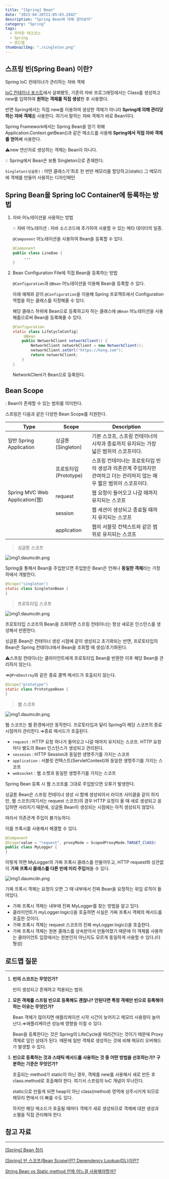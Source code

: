 ```yaml
---
title: "[Spring] Bean"
date: "2023-04-20T21:05:03.284Z"
description: "Spring Bean에 대해 알아보자"
category: "Spring"
tags:
  - 우아한 테크코스
  - Spring
  - 로드맵
thumbnailImg: "./singleton.png"
---
```


## 스프링 빈(Spring Bean) 이란?

Spring IoC 컨테이너가 관리하는 자바 객체

[IoC 컨테이너 포스트](https://amaran-th.github.io/Spring/[Spring]%20IoC%20Container/)에서 살펴봤듯, 기존의 자바 프로그래밍에서는 Class를 생성하고 new를 입력하여 **원하는 객체를 직접 생성**한 후 사용했다.

반면 Spring에서는 직접 new를 이용하여 생성한 객체가 아니라 **Spring에 의해 관리당하는 자바 객체**를 사용한다. 여기서 말하는 자바 객체가 바로 Bean이다.

Spring Framework에서는 Spring Bean을 얻기 위해 Application.Context.getBean()과 같은 메소드를 사용해 **Spring에서 직접 자바 객체를 얻어서** 사용한다.

⚠️new 연산자로 생성하는 객체는 Bean이 아니다.

<aside>
💡 Spring에서 Bean은 보통 Singleton으로 존재한다.

`Singleton(싱글톤)` : 어떤 클래스가’최초 한 번만 메모리를 할당하고(static) 그 메모리에 객체를 만들어 사용하는 디자인패턴

</aside>

## Spring Bean을 Spring IoC Container에 등록하는 방법

1. 자바 어노테이션을 사용하는 방법

   <aside>
   💡 자바 어노테이션 :  자바 소스코드에 추가하여 사용할 수 있는 메타 데이터의 일종.

   </aside>

   `@Component` 어노테이션을 사용하여 Bean을 등록할 수 있다.

   ```java
   @Component
   public class LineDao {
   		...
   }
   ```

2. Bean Configuration File에 직접 Bean을 등록하는 방법

   `@Configuration`과 `@Bean` 어노테이션을 이용해 Bean을 등록할 수 있다.

   아래 예제와 같이 `@Configuration`을 이용해 Spring 프로젝트에서 Configuration 역할을 하는 클래스를 지정해줄 수 있다.

   해당 클래스 하위에 Bean으로 등록하고자 하는 클래스에 `@Bean` 어노테이션을 사용해줌으로써 Bean을 등록해줄 수 있다.

   ```java
   @Configuration
   static class LifeCycleConfig{
   		@Bean
       public NetworkClient networkClient() {
           NetworkClient networkClient = new NetworkClient();
           networkClient.setUrl("https://hong.com");
           return networkClient;
       }
   }
   ```

   NetworkClient가 Bean으로 등록된다.

## Bean Scope

: Bean이 존재할 수 있는 범위를 의미한다.

스프링은 다음과 같은 다양한 Bean Scope를 지원한다.

| Type                           | Scope                 | Description                                                                                                           |
| ------------------------------ | --------------------- | --------------------------------------------------------------------------------------------------------------------- |
| 일반 Spring Application        | 싱글톤(Singleton)     | 기본 스코프, 스프링 컨테이너의 시작과 종료까지 유지되는 가장 넓은 범위의 스코프이다.                                  |
|                                | 프로토타입(Prototype) | 스프링 컨테이너는 프로토타입 빈의 생성과 의존관계 주입까지만 관여하고 더는 관리하지 않는 매우 짧은 범위의 스코프이다. |
| Spring MVC Web Application(웹) | request               | 웹 요청이 들어오고 나갈 때까지 유지되는 스코프                                                                        |
|                                | session               | 웹 세션이 생성되고 종료될 때까지 유지되는 스코프                                                                      |
|                                | application           | 웹의 서블릿 컨텍스트와 같은 범위로 유지되는 스코프                                                                    |

> 싱글톤 스코프

![img1.daumcdn.png](singleton.png)

Spring을 통해서 Bean을 주입받으면 주입받은 Bean은 언제나 **동일한 객체**라는 가정하에서 개발한다.

```java
@Scope("singleton")
static class SingletonBean {
}
```

> 프로토타입 스코프

![img1.daumcdn.png](prototype.png)

프로토타입 스코프의 Bean을 조회하면 스프링 컨테이너는 항상 새로운 인스턴스를 생성해서 반환한다.

싱글톤 Bean은 컨테이너 생성 시점에 같이 생성되고 초기화되는 반면, 프로토타입의 Bean은 Spring 컨테이너에서 Bean을 조회할 때 생성/초기화된다.

⚠️스프링 컨테이너는 클라이언트에게 프로토타입 Bean을 반환한 이후 해당 Bean을 관리하지 않는다.

⇒`@PreDestroy`와 같은 종료 콜백 메서드가 호출되지 않는다.

```java
@Scope("prototype")
static class PrototypeBean {
}
```

> 웹 스코프

![img1.daumcdn.png](web.png)

웹 스코프는 웹 환경에서만 동작한다. 프로토타입과 달리 Spring이 해당 스코프의 종료시점까지 관리한다.⇒종료 메서드가 호출된다.

- `request` : HTTP 요청 하나가 들어오고 나갈 때까지 유지되는 스코프. HTTP 요청마다 별도의 Bean 인스턴스가 생성되고 관리된다.
- `sesseion` : HTTP Session과 동일한 생명주기를 가지는 스코프
- `application` : 서블릿 컨텍스트(ServletContext)와 동일한 생명주기를 가지는 스코프
- `websocket` : 웹 소켓과 동일한 생명주기를 가지는 스코프

Spring Bean 등록 시 웹 스코프를 그대로 주입받으면 오류가 발생한다.

싱글톤 Bean은 스프링 컨테이너 생성 시 함께 생성되어서 라이프 사이클을 같이 하지만, 웹 스코프(여기서는 request 스코프)의 경우 HTTP 요청이 올 때 새로 생성되고 응답하면 사라지기 때문에, 싱글톤 Bean이 생성되는 시점에는 아직 생성되지 않았다.

따라서 의존관계 주입이 불가능하다.

이를 프록시를 사용해서 해결할 수 있다.

```java
@Component
@Scope(value = "request", proxyMode = ScopedProxyMode.TARGET_ClASS)
public class MyLogger {
}
```

이렇게 하면 MyLogger의 가짜 프록시 클래스를 만들어두고, HTTP request와 상관없이 **가짜 프록시 클래스를 다른 빈에 미리 주입**해둘 수 있다.

![img1.daumcdn.png](web2.png)

가짜 프록시 객체는 요청이 오면 그 때 내부에서 진짜 Bean을 요청하는 위임 로직이 들어있다.

- 가짜 프록시 객체는 내부에 진짜 MyLogger를 찾는 방법을 알고 있다.
- 클라이언트가 myLogger.logic()을 호출하면 사실은 가짜 프록시 객체의 메서드를 호출한 것이다.
- 가짜 프록시 객체는 request 스코프의 진짜 myLogger.logic()을 호출한다.
- 가짜 프록시 객체는 원본 클래스를 상속받아서 만들어졌기 때문에 이 객체를 사용하는 클라이언트 입장에서는 원본인지 아닌지도 모르게 동일하게 사용할 수 있다.(다형성)

## 로드맵 질문

---

1. **빈의 스코프는 무엇인가?**

   빈이 생성되고 존재하고 적용되는 범위.

2. **모든 객체를 스프링 빈으로 등록해도 괜찮나? 안된다면 특정 객체만 빈으로 등록해야 하는 이유는 무엇인가?**

   Bean 객체가 많아지면 애플리케이션 시작 시간이 늦어지고 메모리 사용량이 늘어난다.⇒애플리케이션 성능에 영향을 미칠 수 있다.

   Bean을 등록한다는 것은 Spring의 LifeCycle을 따라간다는 것이기 때문에 Proxy 객체로 덮인 상태가 된다. 때문에 일반 객체로 생성하는 것에 비해 메모리 오버헤드가 발생할 수 있다.

3. **빈으로 등록하는 것과 스태틱 메서드를 사용하는 것 중 어떤 방법을 선호하는가? 구분하는 기준은 무엇인가?**

   호출되는 method가 static이 아닌 경우, 객체를 new를 사용해서 새로 만든 후 class.method로 호출해야 한다. 여기서 스프링의 IoC 개념이 무너진다.

   static으로 만들게 되면 heap이 아닌 class(method) 영역에 상주시키게 되므로 메모리 면에서 더 빠를 수도 있다.

   하지만 해당 메소드가 호출될 때마다 객체가 새로 생성되므로 객체에 대한 생성과 소멸을 직접 관리해야 한다.

## 참고 자료

---

[[Spring] Bean 정리](https://velog.io/@gillog/Spring-Bean-정리)

[[Spring] 빈 스코프(Bean Scope)란? Dependency Lookup(DL)이란?](https://code-lab1.tistory.com/186)

[String Bean vs Static method 언제 어느걸 사용해야할까?](https://toryfren.tistory.com/45)

